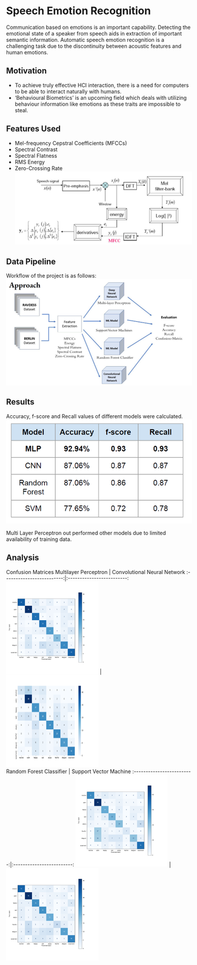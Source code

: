 # Speech Emotion Recognition
Communication based on emotions is an important capability. Detecting the emotional state of a speaker from speech aids in extraction of important semantic information. Automatic speech emotion recognition is a challenging task due to the
discontinuity between acoustic features and human emotions.

## Motivation
- To achieve truly effective HCI interaction, there is a need for computers to be able to interact naturally with humans.
- ‘Behavioural Biometrics’ is an upcoming field which deals with utilizing behaviour information like emotions as these traits are impossible to steal.

## Features Used
- Mel-frequency Cepstral Coefficients (MFCCs)
- Spectral Contrast
- Spectral Flatness
- RMS Energy
- Zero-Crossing Rate
![Alt Text](Images/mfcc.PNG)

## Data Pipeline
Workflow of the project is as follows:
![Alt Text](Images/pipeline.PNG)

## Results
Accuracy, f-score and Recall values of different models were calculated. 
![Alt Text](Images/results.PNG)

Multi Layer Perceptron out performed other models due to limited availability of training data.

## Analysis
Confusion Matrices
Multilayer Perceptron                                         |   Convolutional Neural Network
:-------------------------:|:-------------------------:
<img src="Images/MLP-RAVDESS.png" width="250" height="250">   |   <img src="Images/CNN-RAVDESS.png" width="250" height="250">          
Random Forest Classifier                                      |   Support Vector Machine
:-------------------------:|:-------------------------:
 <img src="Images/RFC-RAVDESS.png" width="250" height="250">  |   <img src="Images/SVM-RAVDESS.png" width="250" height="250"> 

 

